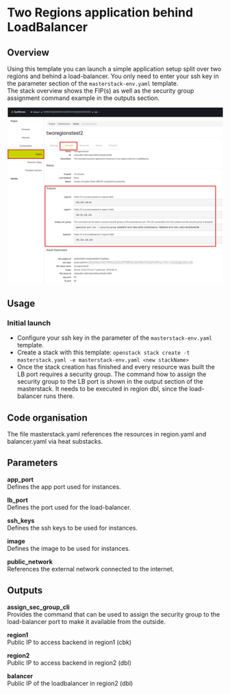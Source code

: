 # Two Regions application behind LoadBalancer

## Overview

Using this template you can launch a simple application setup split over two regions and behind a load-balancer. You only need to enter your ssh key in the parameter
section of the `masterstack-env.yaml` template.  
The stack overview shows the FIP(s) as well as the security group assignment command example in the outputs section.

![network topology](img/tworegionsapplbhorizonstackoutput.png)

## Usage

### Initial launch

- Configure your ssh key in the parameter of the `masterstack-env.yaml` template.
- Create a stack with this template: `openstack stack create -t masterstack.yaml -e masterstack-env.yaml <new stackName>`
- Once the stack creation has finished and every resource was built the LB port requires a security group. The command how to assign the security group to the LB port is shown in the output section of the masterstack. It needs to be executed in region dbl, since the load-balancer runs there.

## Code organisation

The file masterstack.yaml references the resources in region.yaml and balancer.yaml via heat substacks.

## Parameters

**app_port**  
Defines the app port used for instances.

**lb_port**  
Defines the port used for the load-balancer.

**ssh_keys**  
Defines the ssh keys to be used for instances.

**image**  
Defines the image to be used for instances.

**public_network**  
References the external network connected to the internet.

## Outputs

**assign_sec_group_cli**  
Provides the command that can be used to assign the security group to the load-balancer port to make it available from the outside.

**region1**  
Public IP to access backend in region1 (cbk)

**region2**  
Public IP to access backend in region2 (dbl)

**balancer**  
Public IP of the loadbalancer in region2 (dbl)
